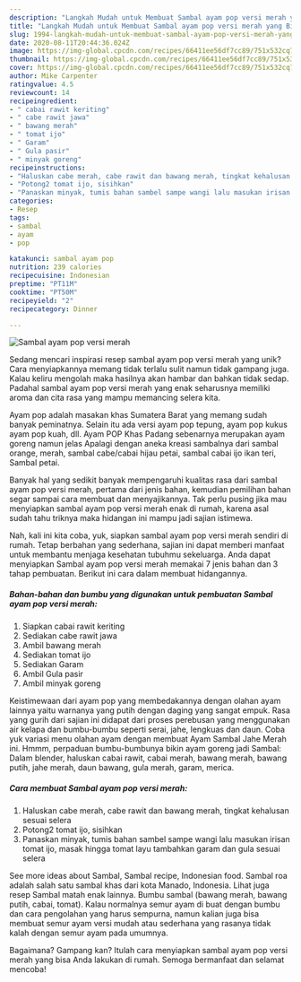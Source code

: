 ```yaml
---
description: "Langkah Mudah untuk Membuat Sambal ayam pop versi merah yang Bikin Ngiler"
title: "Langkah Mudah untuk Membuat Sambal ayam pop versi merah yang Bikin Ngiler"
slug: 1994-langkah-mudah-untuk-membuat-sambal-ayam-pop-versi-merah-yang-bikin-ngiler
date: 2020-08-11T20:44:36.024Z
image: https://img-global.cpcdn.com/recipes/66411ee56df7cc89/751x532cq70/sambal-ayam-pop-versi-merah-foto-resep-utama.jpg
thumbnail: https://img-global.cpcdn.com/recipes/66411ee56df7cc89/751x532cq70/sambal-ayam-pop-versi-merah-foto-resep-utama.jpg
cover: https://img-global.cpcdn.com/recipes/66411ee56df7cc89/751x532cq70/sambal-ayam-pop-versi-merah-foto-resep-utama.jpg
author: Mike Carpenter
ratingvalue: 4.5
reviewcount: 14
recipeingredient:
- " cabai rawit keriting"
- " cabe rawit jawa"
- " bawang merah"
- " tomat ijo"
- " Garam"
- " Gula pasir"
- " minyak goreng"
recipeinstructions:
- "Haluskan cabe merah, cabe rawit dan bawang merah, tingkat kehalusan sesuai selera"
- "Potong2 tomat ijo, sisihkan"
- "Panaskan minyak, tumis bahan sambel sampe wangi lalu masukan irisan tomat ijo, masak hingga tomat layu tambahkan garam dan gula sesuai selera"
categories:
- Resep
tags:
- sambal
- ayam
- pop

katakunci: sambal ayam pop 
nutrition: 239 calories
recipecuisine: Indonesian
preptime: "PT11M"
cooktime: "PT50M"
recipeyield: "2"
recipecategory: Dinner

---
```



![Sambal ayam pop versi merah](https://img-global.cpcdn.com/recipes/66411ee56df7cc89/751x532cq70/sambal-ayam-pop-versi-merah-foto-resep-utama.jpg)

Sedang mencari inspirasi resep sambal ayam pop versi merah yang unik? Cara menyiapkannya memang tidak terlalu sulit namun tidak gampang juga. Kalau keliru mengolah maka hasilnya akan hambar dan bahkan tidak sedap. Padahal sambal ayam pop versi merah yang enak seharusnya memiliki aroma dan cita rasa yang mampu memancing selera kita.

Ayam pop adalah masakan khas Sumatera Barat yang memang sudah banyak peminatnya. Selain itu ada versi ayam pop tepung, ayam pop kukus ayam pop kuah, dll. Ayam POP Khas Padang sebenarnya merupakan ayam goreng namun jelas Apalagi dengan aneka kreasi sambalnya dari sambal orange, merah, sambal cabe/cabai hijau petai, sambal cabai ijo ikan teri, Sambal petai.

Banyak hal yang sedikit banyak mempengaruhi kualitas rasa dari sambal ayam pop versi merah, pertama dari jenis bahan, kemudian pemilihan bahan segar sampai cara membuat dan menyajikannya. Tak perlu pusing jika mau menyiapkan sambal ayam pop versi merah enak di rumah, karena asal sudah tahu triknya maka hidangan ini mampu jadi sajian istimewa.


Nah, kali ini kita coba, yuk, siapkan sambal ayam pop versi merah sendiri di rumah. Tetap berbahan yang sederhana, sajian ini dapat memberi manfaat untuk membantu menjaga kesehatan tubuhmu sekeluarga. Anda dapat menyiapkan Sambal ayam pop versi merah memakai 7 jenis bahan dan 3 tahap pembuatan. Berikut ini cara dalam membuat hidangannya.

<!--inarticleads1-->

##### Bahan-bahan dan bumbu yang digunakan untuk pembuatan Sambal ayam pop versi merah:

1. Siapkan  cabai rawit keriting
1. Sediakan  cabe rawit jawa
1. Ambil  bawang merah
1. Sediakan  tomat ijo
1. Sediakan  Garam
1. Ambil  Gula pasir
1. Ambil  minyak goreng


Keistimewaan dari ayam pop yang membedakannya dengan olahan ayam lainnya yaitu warnanya yang putih dengan daging yang sangat empuk. Rasa yang gurih dari sajian ini didapat dari proses perebusan yang menggunakan air kelapa dan bumbu-bumbu seperti serai, jahe, lengkuas dan daun. Coba yuk variasi menu olahan ayam dengan membuat Ayam Sambal Jahe Merah ini. Hmmm, perpaduan bumbu-bumbunya bikin ayam goreng jadi Sambal: Dalam blender, haluskan cabai rawit, cabai merah, bawang merah, bawang putih, jahe merah, daun bawang, gula merah, garam, merica. 

<!--inarticleads2-->

##### Cara membuat Sambal ayam pop versi merah:

1. Haluskan cabe merah, cabe rawit dan bawang merah, tingkat kehalusan sesuai selera
1. Potong2 tomat ijo, sisihkan
1. Panaskan minyak, tumis bahan sambel sampe wangi lalu masukan irisan tomat ijo, masak hingga tomat layu tambahkan garam dan gula sesuai selera


See more ideas about Sambal, Sambal recipe, Indonesian food. Sambal roa adalah salah satu sambal khas dari kota Manado, Indonesia. Lihat juga resep Sambal matah enak lainnya. Bumbu sambal (bawang merah, bawang putih, cabai, tomat). Kalau normalnya semur ayam di buat dengan bumbu dan cara pengolahan yang harus sempurna, namun kalian juga bisa membuat semur ayam versi mudah atau sederhana yang rasanya tidak kalah dengan semur ayam pada umumnya. 

Bagaimana? Gampang kan? Itulah cara menyiapkan sambal ayam pop versi merah yang bisa Anda lakukan di rumah. Semoga bermanfaat dan selamat mencoba!
